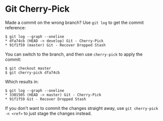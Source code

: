 # Git Cherry-Pick

Made a commit on the wrong branch? Use `git log` to get the commit reference:
```
$ git log --graph --oneline
* dfa74cb (HEAD -> develop) Git - Cherry-Pick
* 91f1f59 (master) Git - Recover Dropped Stash
```

You can switch to the branch, and then use `cherry-pick` to apply the commit: 
```
$ git checkout master
$ git cherry-pick dfa74cb
```

Which results in:
```
$ git log --graph --oneline
* 3301505 (HEAD -> master) Git - Cherry-Pick
* 91f1f59 Git - Recover Dropped Stash
```

If you don't want to commit the changes straight away, use `git cherry-pick -n <ref>` to just stage the changes instead.
